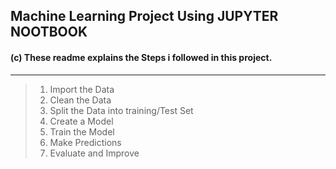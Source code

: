 ## Machine Learning Project Using JUPYTER NOOTBOOK
#### (c) These readme explains the Steps i followed in this project.
___
>1. Import the Data
>2. Clean the Data
>3. Split the Data into training/Test Set
>4. Create a Model
>5. Train the Model
>6. Make Predictions
>7. Evaluate and Improve
